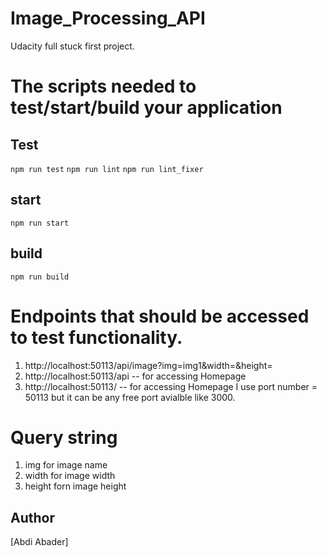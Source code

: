 # Image_Processing_API
Udacity full stuck first project.
# The scripts needed to test/start/build your application
## **Test**
 `npm run test`
 `npm run lint`
 `npm run lint_fixer`
 ## **start**
 `npm run start`

## **build**

 `npm run build`

# Endpoints that should be accessed to test functionality.
1. http://localhost:50113/api/image?img=img1&width=&height=
2. http://localhost:50113/api -- for accessing Homepage
3. http://localhost:50113/ -- for accessing Homepage
I use port number = 50113 but it can be any free port avialble like 3000.
# Query string
1. img for image name
2. width for image width
3. height forn image height
## Author
[Abdi Abader]